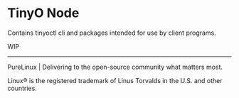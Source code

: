 # TinyO Node

Contains tinyoctl cli and packages intended for use by client programs.

WIP

---

PureLinux | Delivering to the open-source community what matters most.

Linux® is the registered trademark of Linus Torvalds in the U.S. and other countries.